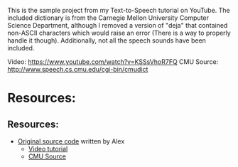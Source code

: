 This is the sample project from my Text-to-Speech tutorial on YouTube. The included dictionary is from the Carnegie Mellon University Computer Science Department, although I removed a version of "deja" that contained non-ASCII characters which would raise an error (There is a way to properly handle it though). Additionally, not all the speech sounds have been included.

Video: https://www.youtube.com/watch?v=KSSsVhoR7FQ
CMU Source: http://www.speech.cs.cmu.edu/cgi-bin/cmudict
# Resources:
## Resources:
* [Original source code](https://github.com/alexram1313/text-to-speech-sample) written by Alex
  - [Video tutorial](https://www.youtube.com/watch?v=KSSsVhoR7FQ)
  - [CMU Source](http://www.speech.cs.cmu.edu/cgi-bin/cmudict) 
